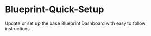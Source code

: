 # Blueprint-Quick-Setup
Update or set up the base Blueprint Dashboard with easy to follow instructions.
